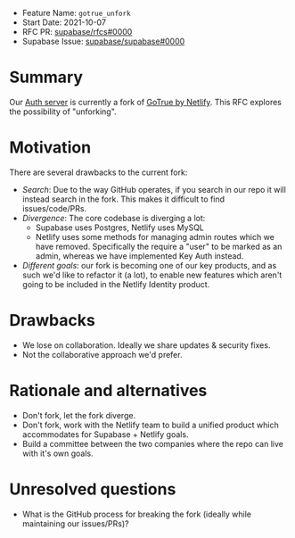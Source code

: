 - Feature Name: `gotrue_unfork`
- Start Date: 2021-10-07
- RFC PR: [supabase/rfcs#0000](https://github.com/supabase/rfcs/pull/0000)
- Supabase Issue: [supabase/supabase#0000](https://github.com/supabase/supabase/issues/0000)

# Summary
[summary]: #summary

Our [Auth server](https://github.com/supabase/gotrue) is currently a fork of [GoTrue by Netlify](https://github.com/netlify/gotrue). This RFC explores the possibility of "unforking".

# Motivation
[motivation]: #motivation

There are several drawbacks to the current fork:

- *Search*: Due to the way GitHub operates, if you search in our repo it will instead search in the fork. This makes it difficult to find issues/code/PRs.
- *Divergence*: The core codebase is diverging a lot:
  - Supabase uses Postgres, Netlify uses MySQL
  - Netlify uses some methods for managing admin routes which we have removed. Specifically the require a "user" to be marked as an admin, whereas we have implemented Key Auth instead.
- *Different goals*: our fork is becoming one of our key products, and as such we'd like to refactor it (a lot), to enable new features which aren't going to be included in the Netlify Identity product.

# Drawbacks
[drawbacks]: #drawbacks

- We lose on collaboration. Ideally we share updates & security fixes.
- Not the collaborative approach we'd prefer.

# Rationale and alternatives
[rationale-and-alternatives]: #rationale-and-alternatives

- Don't fork, let the fork diverge.
- Don't fork, work with the Netlify team to build a unified product which accommodates for Supabase + Netlify goals.
- Build a committee between the two companies where the repo can live with it's own goals.

# Unresolved questions
[unresolved-questions]: #unresolved-questions

- What is the GitHub process for breaking the fork (ideally while maintaining our issues/PRs)?
